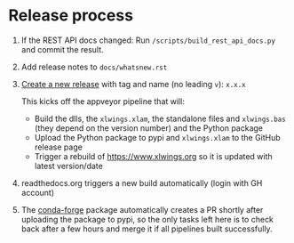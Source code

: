 # Release process

1. If the REST API docs changed: Run `/scripts/build_rest_api_docs.py` and commit the result.
1. Add release notes to `docs/whatsnew.rst`
2. [Create a new release](https://github.com/ZoomerAnalytics/xlwings/releases/new) with tag and name (no leading `v`): `x.x.x`

   This kicks off the appveyor pipeline that will:
   
   * Build the dlls, the `xlwings.xlam`, the standalone files and `xlwings.bas` (they depend on the version number) and the Python package
   * Upload the Python package to pypi and `xlwings.xlam` to the GitHub release page
   * Trigger a rebuild of https://www.xlwings.org so it is updated with latest version/date

3. readthedocs.org triggers a new build automatically (login with GH account)
4. The [conda-forge](https://github.com/conda-forge/xlwings-feedstock) package automatically
   creates a PR shortly after uploading the package to pypi, so the only tasks left here is to check back after
   a few hours and merge it if all pipelines built successfully.
